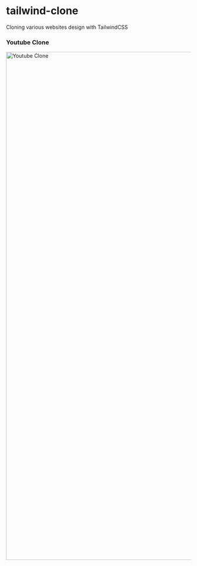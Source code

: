# tailwind-clone
Cloning various websites design with TailwindCSS

### Youtube Clone
<img width="1383" alt="Youtube Clone" src="https://user-images.githubusercontent.com/31353016/188873477-6cb0f873-1097-4821-9ca0-fb1f3e834939.png">
